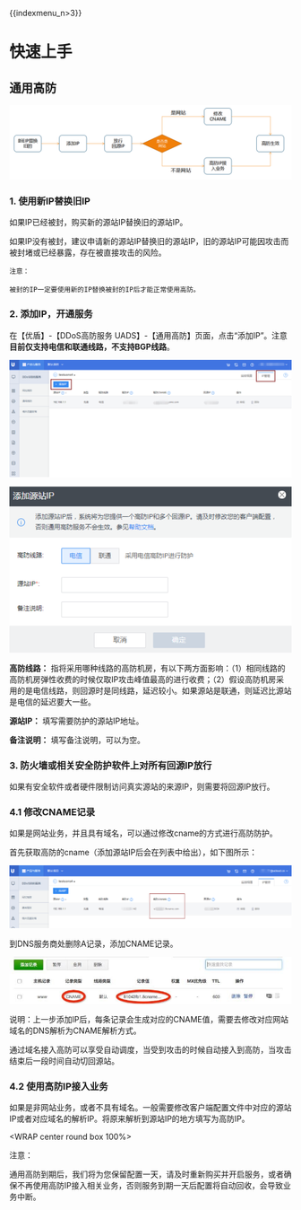 {{indexmenu_n>3}}

# 快速上手

## 通用高防

![](/images/流程.png)

### 1\. 使用新IP替换旧IP

如果IP已经被封，购买新的源站IP替换旧的源站IP。

如果IP没有被封，建议申请新的源站IP替换旧的源站IP，旧的源站IP可能因攻击而被封堵或已经暴露，存在被直接攻击的风险。

``` 
注意：

被封的IP一定要使用新的IP替换被封的IP后才能正常使用高防。

```

### 2\. 添加IP，开通服务

在【优盾】-【DDoS高防服务 UADS】-【通用高防】页面，点击“添加IP”。注意 **目前仅支持电信和联通线路，不支持BGP线路**。

![](/images/添加ip.png)

![](/images/添加源站ip.png)

**高防线路：**
指将采用哪种线路的高防机房，有以下两方面影响：（1）相同线路的高防机房弹性收费的时候仅取IP攻击峰值最高的进行收费；（2）假设高防机房采用的是电信线路，则回源时是同线路，延迟较小。如果源站是联通，则延迟比源站是电信的延迟要大一些。

**源站IP：** 填写需要防护的源站IP地址。

**备注说明：** 填写备注说明，可以为空。

### 3\. 防火墙或相关安全防护软件上对所有回源IP放行

如果有安全软件或者硬件限制访问真实源站的来源IP，则需要将回源IP放行。

### 4.1 修改CNAME记录

如果是网站业务，并且具有域名，可以通过修改cname的方式进行高防防护。

首先获取高防的cname（添加源站IP后会在列表中给出），如下图所示：

![](/images/1.png)

到DNS服务商处删除A记录，添加CNAME记录。

![](/images/dns_cname.png)

说明：上一步添加IP后，每条记录会生成对应的CNAME值，需要去修改对应网站域名的DNS解析为CNAME解析方式。

<wrap em>通过域名接入高防可以享受自动调度，当受到攻击的时候自动接入到高防，当攻击结束后一段时间自动切回源站。</wrap>

### 4.2 使用高防IP接入业务

如果是非网站业务，或者不具有域名。一般需要修改客户端配置文件中对应的源站IP或者对应域名的解析IP。将原来解析到源站IP的地方填写为高防IP。

<WRAP center round box 100%>

注意：

通用高防到期后，我们将为您保留配置一天，请及时重新购买并开启服务，或者确保不再使用高防IP接入相关业务，否则服务到期一天后配置将自动回收，会导致业务中断。

</WRAP>
